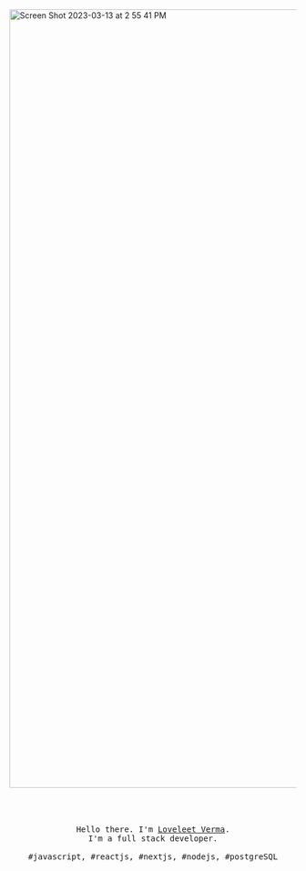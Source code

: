 <img width="1367" alt="Screen Shot 2023-03-13 at 2 55 41 PM" src="https://mir-s3-cdn-cf.behance.net/project_modules/max_1200/79731568097599.5b50bca477735.jpg">

<p align="center">
  <br>
  <br>
  <br>
  <samp>Hello there. I'm <a href="https://loveleet-portfolio.vercel.app" target="_blank">Loveleet Verma</a>.<br> I'm a full stack developer.<br><br>#javascript, #reactjs, #nextjs, #nodejs, #postgreSQL</samp>
  <br>
</p>
<br/>
